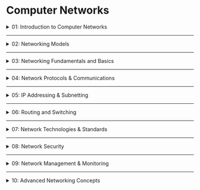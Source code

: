 # Computer Networks

<details>
  <summary>01: Introduction to Computer Networks</summary>

### Types of Networks

Networks are primarily categorized based on their geographical scope.


| Network Type | Scope | Example | Key Characteristics |
| :-- | :-- | :-- | :-- |
| **LAN** (Local Area Network) | Small area (single room, office building, campus) | An office network or your home Wi-Fi network. | High speed, low latency, privately owned. |
| **MAN** (Metropolitan Area Network) | City-wide | A cable TV network spanning a city. | Spans a larger area than a LAN but smaller than a WAN. |
| **WAN** (Wide Area Network) | Large geographical area (country, continent) | The Internet itself is the largest WAN. | Lower speed, higher latency, often relies on public infrastructure. |

### Interconnected Networks (IMP)

Understanding the distinction between these network types is a common interview topic.

* **Internet:** A global system of interconnected computer networks that uses the TCP/IP protocol suite to communicate between networks and devices. It is a public, global WAN.
* **Intranet:** A private network contained within an enterprise. It consists of many interlinked local area networks and also uses TCP/IP. It is used for internal company communication, sharing information, and hosting internal applications.
* **Extranet:** An intranet that can be partially accessed by authorized outside users (e.g., suppliers, customers, partners). It enables business-to-business (B2B) communication.


### Network Topologies

Topology defines the arrangement of network devices and the paths used for data transmission. It is divided into physical and logical topology.

* **Physical Topology:** The physical layout of devices, cables, and other components.
  * *Analogy:* Think of it as the road map of a city, showing how houses (nodes) and streets (cables) are physically laid out.
* **Logical Topology:** The path that data signals take through the network.
  * *Analogy:* This is like the specific bus route a mail truck follows to deliver mail, which may not use every single street.


### Physical Topologies (IMP)

* **Bus Topology:** All devices are connected to a single central cable, called the bus or backbone.
  * **Pros:** Simple, inexpensive.
  * **Cons:** A single cable failure can take down the entire network. Performance degrades as more devices are added.
* **Star Topology:** All devices are connected to a central hub or switch. **(IMP)**
  * **Pros:** Easy to install and manage. A single node failure does not affect the rest of the network.
  * **Cons:** If the central device fails, the entire network fails.
  * **Best Practice:** This is the most common topology used in modern LANs (e.g., Ethernet switches).
* **Ring Topology:** Each device is connected to exactly two other devices, forming a circular pathway for signals.
  * **Pros:** Performs better than a bus topology under heavy load.
  * **Cons:** A failure in one node or cable can break the loop and take down the entire network.
* **Mesh Topology:** Every device is connected to every other device.
  * **Pros:** Highly fault-tolerant and robust. If one link fails, data can be redirected.
  * **Cons:** Very expensive and complex to install and manage due to the amount of cabling required.
* **Tree Topology:** A hybrid topology that combines characteristics of bus and star topologies. It consists of groups of star-configured workstations connected to a linear bus backbone cable.
* **Hybrid Topology:** A combination of two or more different topologies.
  * **Common Pitfall:** Students often confuse Tree and Hybrid. A Tree is a specific type of Hybrid topology, but not all Hybrids are Trees. A common hybrid is a Star-Bus network.


</details>


---

<details>
  <summary>02: Networking Models</summary>

### Networking Models

Networking models provide a standardized framework to understand how different networking protocols and devices interact. They break down the complex process of network communication into smaller, manageable layers.

### OSI Model (Open Systems Interconnection) (IMP)

The OSI model is a **conceptual framework** used to understand and standardize the functions of a telecommunication or computing system without regard to its underlying internal structure and technology. It consists of 7 layers.

* **Analogy:** Think of the OSI model as building a letter and sending it via a postal service. Each layer adds a piece of information (like an address, stamp, or envelope) needed for successful delivery.

| Layer | Name | PDU | Primary Function(s) | Real-World Example |
| :-- | :-- | :-- | :-- | :-- |
| **7** | **Application** | Data | Provides network services directly to user applications. | HTTP, FTP, SMTP, DNS. Your web browser. |
| **6** | **Presentation** | Data | Translates, encrypts, and compresses data. | JPEG, GIF, SSL/TLS encryption. |
| **5** | **Session** | Data | Establishes, manages, and terminates sessions between applications. | APIs, NetBIOS. Login/logout procedures. |
| **4** | **Transport** | Segment (TCP) / Datagram (UDP) | Provides reliable or unreliable delivery; performs error correction before re-transmit. **(IMP)** | TCP, UDP. |
| **3** | **Network** | Packet | Moves packets from source to destination; provides logical addressing and routing. **(IMP)** | IP (IPv4/IPv6), ICMP. Routers operate here. |
| **2** | **Data Link** | Frame | Organizes bits into frames; provides hop-to-hop delivery and physical addressing. | Ethernet, MAC Addresses. Switches operate here. |
| **1** | **Physical** | Bit | Transmits raw bit stream over the physical medium. | Cables (Ethernet, Fiber), Hubs, Voltage levels. |

*Mnemonic to remember the layers (from top to bottom):* **A**ll **P**eople **S**eem **T**o **N**eed **D**ata **P**rocessing.

### TCP/IP Model

The TCP/IP model is a more practical and widely implemented model, forming the basis of the modern internet. It is less rigid and consists of 4 layers.


| Layer | Name | OSI Equivalent | Key Protocols |
| :-- | :-- | :-- | :-- |
| **4** | **Application** | Application, Presentation, Session | HTTP, FTP, SMTP, DNS, SNMP |
| **3** | **Transport** | Transport | TCP, UDP |
| **2** | **Internet** | Network | IP, ICMP, ARP |
| **1** | **Network Access / Link** | Data Link, Physical | Ethernet, Wi-Fi, MAC Address |

### OSI vs. TCP/IP Model Comparison (IMP)

This is a very common interview question.


| Feature | OSI Model | TCP/IP Model |
| :-- | :-- | :-- |
| **Layers** | 7 layers | 4 layers |
| **Development** | Developed by ISO as a theoretical model. | Developed by the Department of Defense (DoD) as a practical, implementation-focused model. |
| **Approach** | Vertical approach; layers are well-defined and have distinct functions. | Horizontal approach; less rigid boundaries. |
| **Usage** | Used as a **reference model** for teaching and understanding network functions. | Used for the **actual implementation** of the standard internet protocols. |
| **Protocol Dependency** | The model was defined before the protocols. | The protocols were defined first, and the model was created to describe them. |

* **Common Pitfall:** Confusing the two models. Remember, OSI is the *idealized, 7-layer theoretical guide*, while TCP/IP is the *practical, 4-layer model that runs the internet*. The TCP/IP model is more relevant in practice, but the OSI model is crucial for understanding concepts.


</details>

---

<details>
  <summary>03: Networking Fundamentals and Basics</summary>

### Network Cabling and Connectors

Cables are the physical medium through which data is transmitted.

* **Twisted-Pair Cable:**
  * **UTP (Unshielded Twisted Pair):** Most common type of cable used in LANs (e.g., Cat5e, Cat6). It's inexpensive and flexible. The twists help reduce electromagnetic interference (EMI).
  * **STP (Shielded Twisted Pair):** Contains an extra layer of metallic shielding to further protect against EMI. Used in environments with high interference.
  * **Connectors:** Use **RJ45** connectors.
* **Fiber Optic Cable:** Transmits data as pulses of light.
  * **Pros:** Immune to EMI, supports very high bandwidth and long distances.
  * **Cons:** More expensive and fragile than twisted-pair.
  * **Connectors:** Common types include SC, ST, and LC.
* **Straight-Through vs. Crossover Cable (IMP):**
  * **Straight-Through:** Used to connect *dissimilar* devices (e.g., PC to Switch, Router to Switch). The pinout is the same on both ends.
  * **Crossover:** Used to connect *similar* devices (e.g., PC to PC, Switch to Switch). The send and receive pins are swapped.
  * **Best Practice:** Modern devices often support **Auto-MDI/MDI-X**, which automatically detects the cable type and adjusts, making crossover cables largely obsolete for modern hardware.


### Network Devices (IMP)

This is a critical topic for interviews. Understanding the OSI layer at which each device operates is key.


| Device | OSI Layer | Function | Addressing Used | Key Feature |
| :-- | :-- | :-- | :-- | :-- |
| **Hub** | Layer 1 (Physical) | Connects multiple devices in a LAN. | N/A | Broadcasts incoming traffic to all ports. Creates a single collision domain. (Obsolete) |
| **Switch** | Layer 2 (Data Link) | Connects devices in a LAN and forwards traffic intelligently. | **MAC Address** | Learns MAC addresses of connected devices and forwards frames only to the destination port. Each port is a separate collision domain. |
| **Router** | Layer 3 (Network) | Connects different networks and forwards packets between them. | **IP Address** | Makes routing decisions to find the best path to a destination network. Each interface is a separate broadcast domain. |
| **Bridge** | Layer 2 (Data Link) | Connects two separate LAN segments into one. | **MAC Address** | Similar to a switch but with fewer ports. Largely replaced by switches. |
| **Gateway** | All Layers | Connects networks with different protocols/architectures. | N/A | Acts as a translator. E.g., an email gateway connecting an internal mail system to the internet. |

### Ethernet Frame Structure (IMP)

An Ethernet frame is the PDU (Protocol Data Unit) at the Data Link Layer. This is what data looks like when it travels over an Ethernet cable.

**Ethernet II Frame Structure:**
`[ Preamble (7B) | SFD (1B) | Dest MAC (6B) | Src MAC (6B) | EtherType (2B) | Payload (46-1500B) | FCS (4B) ]`

* **Preamble \& SFD (Start Frame Delimiter):** Used for synchronization between devices.
* **Destination \& Source MAC:** The physical addresses of the receiving and sending devices.
* **EtherType:** Identifies the protocol of the payload (e.g., `0x0800` for IPv4, `0x86DD` for IPv6).
* **Payload:** The actual data from the upper layers (e.g., an IP packet). The **MTU (Maximum Transmission Unit)** for standard Ethernet is 1500 bytes.
* **FCS (Frame Check Sequence):** Used for error detection (using CRC - Cyclic Redundancy Check).


### ARP (Address Resolution Protocol) (IMP)

ARP is the glue between Layer 2 and Layer 3. It resolves an IP address to a physical MAC address on a local network.

* **Analogy:** You know your friend's name (IP address), but you don't know their house number (MAC address) on a specific street (LAN). You shout on the street (ARP broadcast), "Who is John Doe?" and he replies with his house number (ARP reply).

**How it works:**

1. **ARP Request:** A host sends a **broadcast** message to every device on the LAN, asking, "Who has this IP address (`192.168.1.10`)?"
2. **ARP Reply:** The device that owns that IP address responds with a **unicast** message directly to the original host, saying, "I have that IP. My MAC address is `AA:BB:CC:11:22:33`."
3. **ARP Cache:** The original host stores this IP-to-MAC mapping in its ARP cache for future use.

**Example Command:**
You can view your computer's ARP cache with this command:

```bash
# Windows or Linux/macOS
arp -a
```

The output will show a list of IP addresses and their corresponding MAC addresses.

* **Common Pitfall:** Forgetting that the ARP Request is a broadcast, while the ARP Reply is a unicast.


### NAC (Network Access Control)

NAC is a security solution that enforces policies to control which devices can access a network.

* **Purpose:** To prevent unauthorized or non-compliant devices from connecting.
* **How it works:** Before granting network access, NAC checks the device's "posture" or "health." This can include:
  * User authentication (username/password).
  * Checking for up-to-date antivirus software.
  * Ensuring the operating system is patched.
* **Real-World Example:** Many corporate and university Wi-Fi networks use NAC. When you first connect, you are redirected to a login portal (**Captive Portal**) before you can access the internet. This is a form of NAC using the **IEEE 802.1X** standard.


</details>

---

<details>
  <summary>04: Network Protocols & Communications</summary>

### Network Protocols

A **network protocol** is a set of established rules that dictates how data is formatted, transmitted, and received between network devices. Without protocols, devices could not understand each other.

* **Analogy:** Protocols are like a shared language and set of conversational rules (e.g., grammar, when to speak, how to greet someone) that two people use to have a coherent conversation.


### Application Layer Protocols (IMP)

These protocols provide services directly to user applications. Knowing their function and default ports is crucial for interviews.


| Protocol | Full Name | Port(s) | Function \& Key Concepts |
| :-- | :-- | :-- | :-- |
| **HTTP/HTTPS** | Hypertext Transfer Protocol (Secure) | 80 (HTTP), 443 (HTTPS) | The foundation of the World Wide Web. Used for loading web pages. HTTPS adds a layer of security using **TLS/SSL** for encryption and authentication. |
| **FTP** | File Transfer Protocol | 20 (Data), 21 (Control) | Used for transferring files between a client and a server. **(IMP)** A common question is about its two modes: **Active Mode** (server initiates data connection to client) and **Passive Mode** (client initiates data connection to server). Passive mode is more firewall-friendly. |
| **SMTP** | Simple Mail Transfer Protocol | 25 | The standard protocol for sending emails from a client to a mail server (email submission) and between mail servers. |
| **SNMP** | Simple Network Management Protocol | 161 (Agent), 162 (Manager) | Used for managing and monitoring network devices like routers, switches, and servers. An SNMP Manager can query an SNMP Agent on a device for information (e.g., CPU load, traffic stats). |

### Connection-Oriented vs. Connectionless Protocols (IMP)

This is a fundamental concept, centered on the two main Transport Layer protocols: TCP and UDP.

* **Connection-Oriented (TCP - Transmission Control Protocol):**
  * Establishes a dedicated connection before data is sent.
  * **Analogy:** A phone call. You must establish a connection (dial and wait for the person to pick up) before you can start talking. The conversation is reliable and in order.
  * **Features:** Reliable, ordered delivery, error checking, and flow control.
  * **Three-Way Handshake (IMP):** TCP uses this process to establish a connection.

1. **SYN:** The client sends a SYN (synchronize) packet to the server.
2. **SYN-ACK:** The server replies with a SYN-ACK (synchronize-acknowledge) packet.
3. **ACK:** The client sends an ACK (acknowledge) packet back to the server, and the connection is established.
  * **Use Cases:** Web browsing (HTTP), email (SMTP), file transfers (FTP).
* **Connectionless (UDP - User Datagram Protocol):**
  * Sends data without establishing a prior connection.
  * **Analogy:** Sending a postcard. You just write it and drop it in the mailbox. There's no guarantee it will arrive, in what order, or that it won't be damaged.
  * **Features:** Fast, lightweight, low overhead. No reliability or ordering guarantees.
  * **Use Cases:** Video/audio streaming (VoIP), online gaming, DNS queries.


### Comparison: TCP vs. UDP (IMP)

| Feature | TCP (Transmission Control Protocol) | UDP (User Datagram Protocol) |
| :-- | :-- | :-- |
| **Connection** | Connection-oriented | Connectionless |
| **Reliability** | **Reliable.** Guarantees delivery of data. | **Unreliable.** No guarantee of delivery. |
| **Ordering** | Data is delivered in the correct sequence. | Data may arrive out of order. |
| **Speed** | Slower due to overhead (handshake, acknowledgements). | Faster due to minimal overhead. |
| **Header Size** | 20 bytes (plus options) | 8 bytes |
| **Use Case** | When reliability is critical (web, email, file transfer). | When speed is critical and some data loss is acceptable (streaming, DNS, gaming). |

* **Common Pitfall:** Saying UDP is "bad" because it's unreliable. UDP is not bad; it's designed for different use cases where the trade-off of speed for reliability is acceptable and often desired. For example, in a video call, receiving a slightly late video frame is useless, so it's better to just drop it and show the next one (UDP's behavior) rather than halting the stream to re-transmit it (TCP's behavior).


</details>

---

<details>
  <summary>05: IP Addressing & Subnetting</summary>

### IP Addressing (IPv4 and IPv6)

An **IP (Internet Protocol) address** is a unique numerical label assigned to each device connected to a computer network that uses the Internet Protocol for communication. It serves two main functions: host identification and location addressing.

* **Public vs. Private IP Addresses (IMP):**
  * **Public IP:** Routable on the internet, assigned by an ISP. Must be globally unique.
  * **Private IP:** Used within a local network (LAN). Not routable on the internet. These ranges are reusable in any private network.
  * **Private IPv4 Ranges:**
    * `10.0.0.0` to `10.255.255.255` (Class A)
    * `172.16.0.0` to `172.31.255.255` (Class B)
    * `192.168.0.0` to `192.168.255.255` (Class C)


### IPv4 vs. IPv6 Comparison (IMP)

IPv6 was developed to address the exhaustion of IPv4 addresses.


| Feature | IPv4 | IPv6 |
| :-- | :-- | :-- |
| **Address Size** | **32-bit** (approx. 4.3 billion addresses) | **128-bit** (approx. 340 undecillion addresses) |
| **Notation** | Dotted Decimal (e.g., `192.168.1.1`) | Hexadecimal with colons (e.g., `2001:0db8:85a3:0000:0000:8a2e:0370:7334`) |
| **Address Configuration** | Manual or via **DHCP**. | Can use **SLAAC** (Stateless Address Autoconfiguration), DHCPv6, or static. |
| **Security** | Optional (IPsec must be implemented separately). | **IPsec is built-in** and mandatory, providing better end-to-end security. |
| **Broadcasts** | Uses broadcast messages. | No broadcasts; uses **multicast** and **anycast** instead, which is more efficient. |

* **IPv6 Rule:** You can shorten IPv6 addresses by removing leading zeros in a block and replacing one consecutive series of zero blocks with `::`.
  * Example: `2001:0db8:0000:0000:AB00:0000:0000:0001` becomes `2001:db8::AB00:0:0:1` or `2001:db8:0:0:AB00::1`.
  * **Common Pitfall:** You can only use the double colon (`::`) once in an address.


### Subnetting, Supernetting, and Addressing

* **Classful Addressing (Legacy):** The original system where the IP address space was divided into classes (A, B, C, D, E). The class determined the default network/host portion. This system was inflexible and wasted many IP addresses.
* **Classless Addressing (CIDR - Classless Inter-Domain Routing):** The modern standard. It uses a **subnet mask** or a prefix (e.g., `/24`) to define the boundary between the network and host portions of an address. This allows for flexible and efficient allocation of IP addresses.
* **Subnetting (IMP):**
  * **What:** The process of dividing a single large network into multiple smaller, logical networks called **subnets**. This is done by "borrowing" bits from the host portion of the IP address to create subnet bits.
  * **Why:**
    * **Reduces Broadcast Traffic:** Broadcasts are contained within a subnet, improving network performance.
    * **Enhances Security:** You can apply different security policies to different subnets.
    * **Simplifies Management:** Smaller networks are easier to troubleshoot and manage.
  * **Analogy:** A city's postal system (a large network) uses ZIP codes (subnets) to divide the city. Mail delivery within a ZIP code is fast and efficient. Without ZIP codes, every mail carrier would have to know every single street in the entire city.

```
*   **Example:** You are given the network `192.168.1.0/24`. The `/24` means 24 bits for the network part and 8 for the host part. If you change the mask to `/26`, you've "borrowed" 2 bits for subnets. This creates 2<sup>2</sup> = 4 subnets, each with 2<sup>6</sup> - 2 = 62 usable host addresses.
```

* **Supernetting (Route Aggregation):**
  * **What:** The opposite of subnetting. It combines multiple smaller, contiguous network prefixes into a single, larger prefix.
  * **Why:** To reduce the size and complexity of routing tables on internet backbone routers.
  * **Example:** A router can advertise a single route for `200.20.0.0/22` instead of four separate routes for `200.20.0.0/24`, `200.20.1.0/24`, `200.20.2.0/24`, and `200.20.3.0/24`.


### Key Network Services (NAT, DHCP, DNS) (IMP)

| Protocol | Full Name | Purpose \& Function |
| :-- | :-- | :-- |
| **NAT** | **Network Address Translation** | Translates private IP addresses to a public IP address. Its primary function is to **conserve the limited supply of IPv4 addresses**. The most common form is **PAT (Port Address Translation)**, which uses port numbers to track unique internal connections, allowing many devices to share one public IP. |
| **DHCP** | **Dynamic Host Configuration Protocol** | **Automatically assigns IP addresses**, subnet masks, default gateways, and DNS server information to hosts on a network. This simplifies network administration. It uses a four-step process called **DORA** (Discover, Offer, Request, Acknowledgment). |
| **DNS** | **Domain Name System** | **Translates human-friendly domain names** (e.g., `www.perplexity.ai`) into machine-readable IP addresses. It functions as the "phonebook of the internet." When you type a URL, your computer performs a DNS query to find the correct IP address to connect to. |



</details>

---

<details>
  <summary>06: Routing and Switching</summary>

### Routing and Switching Fundamentals

* **Switching (Layer 2):** The process of using **MAC addresses** to forward data frames within a single local network (LAN). A switch creates a network; it connects devices together.
* **Routing (Layer 3):** The process of using **IP addresses** to move data packets between different networks. A router connects networks together.
* **Analogy:** Switching is like delivering mail within a single large office building (one network). The mail clerk knows everyone's desk location (MAC address). Routing is like the city's postal service deciding how to get a letter from one office building to another across town (between networks), using street addresses (IP addresses).


### Routing (IMP)

Routing is the process of selecting a path for traffic in a network or across multiple networks.

* **Static Routing:** Routes are manually configured by a network administrator.
  * **Pros:** Secure (no route advertisements), predictable, low CPU overhead.
  * **Cons:** Not scalable. If a link fails, the administrator must manually update the routes.
  * **Use Case:** Small, simple networks or for a specific, fixed route (like a default route).
* **Dynamic Routing:** Routers automatically learn about other networks from their neighbors using routing protocols.
  * **Pros:** Scalable, automatically adapts to network changes (topology changes).
  * **Cons:** Less secure (can be spoofed), requires more CPU/memory, can be complex.
  * **Use Case:** Most medium to large networks.


### Routing Algorithms (IMP)

Dynamic routing protocols use one of two main algorithms to determine the best path.


| Feature | Distance Vector | Link State |
| :-- | :-- | :-- |
| **Knowledge** | Knows only its directly connected neighbors ("Routing by rumor"). | Knows the entire network topology ("Everyone has a map"). |
| **Updates** | Sends its entire routing table periodically to neighbors. | Sends small updates (LSA - Link State Advertisements) only when a change occurs. |
| **Convergence** | Slower. A change must propagate hop-by-hop. | Faster. Updates are flooded to all routers at once. |
| **Resources** | Less CPU/memory intensive. | More CPU/memory intensive (due to SPF algorithm and topology database). |
| **Scalability** | Less scalable. Prone to **routing loops**. | Highly scalable. |
| **Protocols** | **RIP, IGRP** | **OSPF, IS-IS** |

* **Common Pitfall:** Routing loops in Distance Vector protocols. Mechanisms like **Split Horizon** (don't advertise a route back to the interface you learned it from) and **Poison Reverse** are used to prevent them.


### Routing Protocols (IMP)

| Protocol | Type | Metric | Standard | Key Characteristics |
| :-- | :-- | :-- | :-- | :-- |
| **RIP** | Distance Vector | Hop Count | Open | Simple but outdated. Max 15 hops. RIPv2 supports classless addressing (CIDR). |
| **EIGRP** | Advanced Distance Vector (Hybrid) | Bandwidth, Delay, Load, Reliability | Cisco Proprietary | Fast convergence using DUAL algorithm. More efficient than traditional Distance Vector. |
| **OSPF** | Link State | Cost (based on bandwidth) | Open | Very popular IGP. Scalable, stable, and widely used in enterprise networks. Uses Dijkstra's algorithm. |
| **BGP** | Path Vector | Policy-based attributes (AS-Path, etc.) | Open | The protocol of the **Internet**. It is an **Exterior Gateway Protocol (EGP)** used to exchange routing information **between** Autonomous Systems (AS). Unlike IGPs, it doesn't care about speed, but about policy. |

* **IGP vs. EGP (IMP):**
  * **IGP (Interior Gateway Protocol):** Used for routing *within* an Autonomous System (e.g., OSPF, EIGRP). The goal is to find the fastest path.
  * **EGP (Exterior Gateway Protocol):** Used for routing *between* Autonomous Systems (e.g., BGP). The goal is to enforce policy.

**Real-World Example: A Simple Routing Table**

```
# Command: route -n (Linux) or netstat -r (Windows/macOS)

Kernel IP routing table
Destination     Gateway         Genmask         Flags   Metric  Ref    Use Iface
0.0.0.0         192.168.1.1     0.0.0.0         UG      100     0        0 wlan0
10.8.0.0        0.0.0.0         255.255.255.0   U       0       0        0 tun0
192.168.1.0     0.0.0.0         255.255.255.0   U       100     0        0 wlan0
```

* The first line is the **default route**: any traffic not destined for the other networks (`0.0.0.0`) is sent to the gateway `192.168.1.1` (your home router).
* The third line is the **local network**: traffic for `192.168.1.x` is sent directly out on the `wlan0` interface.


### Switching Techniques

This refers to how a switch forwards an Ethernet frame from an input port to an output port.

* **Store-and-Forward:**
  * The switch receives the **entire frame** and stores it in a buffer.
  * It performs an error check using the **FCS (Frame Check Sequence)**.
  * If the frame is error-free, it is forwarded. If not, it is discarded.
  * **Pros:** Highest accuracy. **Cons:** Higher latency.
  * **Best Practice:** This is the most common method used in modern switches.
* **Cut-Through:**
  * The switch reads only the **destination MAC address** of the frame and immediately begins forwarding it to the appropriate port.
  * It does *not* wait for the rest of the frame to arrive.
  * **Pros:** Lowest latency. **Cons:** Forwards error-filled frames (runts) and collision fragments, as it doesn't check the FCS.


</details>

---

<details>
  <summary>07: Network Technologies & Standards</summary>

### Ethernet Standards (IEEE 802.3)

**IEEE 802.3** is the standard that defines wired LAN communication (Ethernet). It specifies the physical layer (cabling) and the MAC sublayer of the data link layer.


| Standard Name | Common Name | Speed | Typical Cable |
| :-- | :-- | :-- | :-- |
| **802.3u** | Fast Ethernet | 100 Mbps | Cat5, Cat5e |
| **802.3z** | Gigabit Ethernet | 1 Gbps | Cat5e, Cat6, Fiber |
| **802.3an** | 10GBASE-T | 10 Gbps | Cat6a, Cat7 |
| **802.3ae** | 10 Gigabit Ethernet | 10 Gbps | Fiber Optic |

### Wireless Networking (IEEE 802.11)

**IEEE 802.11** is the set of standards for implementing Wireless Local Area Networks (WLAN), commonly known as **Wi-Fi**.


| Standard | Wi-Fi Name | Frequency Band(s) | Max Theoretical Speed | Key Feature |
| :-- | :-- | :-- | :-- | :-- |
| **802.11g** | Wi-Fi 3 | 2.4 GHz | 54 Mbps | Backward compatible with 802.11b. |
| **802.11n** | Wi-Fi 4 | 2.4 / 5 GHz | ~600 Mbps | Introduced **MIMO** (Multiple Input, Multiple Output) for better throughput. |
| **802.11ac** | **Wi-Fi 5 (IMP)** | 5 GHz only | ~1.3 Gbps+ | Wider channels, more MIMO streams. Most common standard in use today. |
| **802.11ax** | **Wi-Fi 6 (IMP)** | 2.4 / 5 GHz | ~10 Gbps+ | Focuses on efficiency in crowded environments using **OFDMA**. |

* **Best Practice:** Be familiar with the new Wi-Fi naming convention (Wi-Fi 5, Wi-Fi 6), as it simplifies the standards.


### VLANs (Virtual LANs) (IMP)

A **VLAN** is a logical grouping of devices on one or more physical LANs that are configured to communicate as if they were attached to the same wire, when in fact they are located on a number of different LAN segments.

* **What it does:** A VLAN logically segments a single physical switch into multiple, separate broadcast domains.
* **Analogy:** Think of a large office building as a single physical switch. A VLAN is like creating virtual "departments" (e.g., VLAN 10 for Sales, VLAN 20 for Engineering). People in Sales can only talk to each other, and people in Engineering can only talk to each other, even if their desks (and switch ports) are side-by-side.
* **Benefits:**
  * **Security:** Isolates traffic between groups.
  * **Performance:** Reduces broadcast traffic, as broadcasts are confined to their own VLAN.
  * **Flexibility:** Group users by department or function, regardless of their physical location.
* **Inter-VLAN Routing (IMP):** For a device in one VLAN (e.g., Sales) to communicate with a device in another VLAN (e.g., Engineering), a **Layer 3 device (a router or a Layer 3 switch)** is required. This process is called **inter-VLAN routing**. A common configuration is called "Router-on-a-Stick," where a single router interface handles traffic for multiple VLANs.


### Spanning Tree Protocol (STP - IEEE 802.1D) (IMP)

STP is a Layer 2 network protocol that ensures a loop-free topology for any bridged Ethernet network.

* **Problem:** Redundant links between switches are great for fault tolerance, but they create **switching loops**. A broadcast frame can get caught in a loop, endlessly circling the network, creating a **broadcast storm** that consumes all available bandwidth and brings the network down.
* **Solution:** STP prevents these loops by logically blocking redundant paths.
* **How it works:**

1. **Elect a Root Bridge:** Switches elect a single "master" switch called the Root Bridge.
2. **Find Best Paths:** Each non-root switch determines its single best path to the Root Bridge. This port becomes the **Root Port**.
3. **Block Redundant Paths:** Any other paths that could create a loop are put into a **`Blocking` state**. These ports don't forward data but listen for changes.
4. **Failover:** If the primary path fails, STP automatically unblocks a blocked port to restore connectivity.
* **Protocol Version Notes:**
  * **STP (802.1D):** The original, very slow to converge (30-50 seconds).
  * **RSTP (Rapid Spanning Tree Protocol - 802.1w):** A significant improvement, converging in seconds. This is the de facto standard today.
  * **PVST+/RPVST+:** Cisco proprietary versions that run a separate STP instance per VLAN.


</details>

---

<details>
  <summary>08: Network Security</summary>

### Network Security Fundamentals

The core goal of network security is to protect the **CIA Triad**:

* **Confidentiality:** Ensuring that data is accessible only to authorized users. (Achieved via **Encryption**).
* **Integrity:** Ensuring that data has not been altered or tampered with in transit. (Achieved via **Hashing**).
* **Availability:** Ensuring that network services and data are available to authorized users when needed. (Protected by firewalls, IDS/IPS, and redundant designs).


### Firewall and their Types (IMP)

A **firewall** is a network security device that monitors incoming and outgoing network traffic and decides whether to allow or block specific traffic based on a defined set of security rules.

* **Analogy:** A firewall is like a security guard at the entrance of a building. It checks the ID (IP address, port number) of everyone trying to enter and decides whether to let them in based on a pre-approved list.

| Firewall Type | OSI Layer | How it Works | Pros / Cons |
| :-- | :-- | :-- | :-- |
| **Packet-Filtering** | Layer 3/4 (Network/Transport) | Examines the header of each packet (IP address, port number) in isolation. Stateless. | **Pros:** Fast, simple. **Cons:** Not very secure, doesn't understand context. Can be tricked by spoofed IP addresses. |
| **Stateful Inspection** | Layer 3/4 (Network/Transport) | Keeps track of the state of network connections (e.g., TCP streams). It knows if a packet is part of an established, legitimate conversation. | **Pros:** More secure than packet filtering, offers good performance. **Cons:** Can be vulnerable to complex Layer 7 attacks. |
| **Proxy (Application Gateway)** | Layer 7 (Application) | Acts as an intermediary between the user and the internet. It makes requests on behalf of the user. | **Pros:** High security, can inspect the actual content of the traffic (deep packet inspection). **Cons:** Can create a performance bottleneck. |
| **Next-Generation (NGFW)** | Layers 3-7 | Combines stateful inspection with application-level awareness, deep packet inspection (DPI), and integrated IDS/IPS. | **Pros:** All-in-one security solution, highly aware of modern threats. **Cons:** Complex, can be expensive. |

### Intrusion Detection and Prevention Systems (IDS/IPS) (IMP)

* **IDS (Intrusion Detection System):** A passive device that monitors network traffic for suspicious activity, logs it, and sends an alert. It **detects** but does not stop the attack.
  * **Analogy:** A security camera system that records suspicious activity and alerts a guard.
* **IPS (Intrusion Prevention System):** An active device that sits in-line with traffic. It monitors, detects, and **actively blocks** malicious traffic before it reaches the target.
  * **Analogy:** A security guard at the door who can physically stop an unauthorized person from entering.

**Detection Methods:**

* **Signature-based:** Looks for known patterns (signatures) of malicious traffic. Good against known attacks but cannot detect new "zero-day" attacks.
* **Anomaly-based:** Establishes a baseline of normal network behavior and alerts on any deviation from that baseline. Can detect new attacks but may generate false positives.


### Virtual Private Networks (VPNs) (IMP)

A **VPN** extends a private network across a public network (like the internet), enabling users to send and receive data as if their devices were directly connected to the private network. It creates a secure, encrypted **tunnel**.

* **Analogy:** A VPN is like an armored truck driving on a public highway. Anyone can see the truck (the encrypted packet), but no one can see what's inside (the actual data).
* **Common Protocols:**
  * **IPsec (Internet Protocol Security):** A suite of protocols that provides security at the Network Layer (Layer 3). It's often used for site-to-site VPNs (connecting two office networks).
  * **SSL/TLS (Secure Sockets Layer/Transport Layer Security):** Operates at the Application Layer. It's commonly used for remote access VPNs (a single user connecting to a corporate network), often right from a web browser.
* **Public Key Infrastructure (PKI):** PKI is the framework of hardware, software, and policies used to manage digital certificates and public-key encryption. VPNs and other secure systems use digital certificates (issued by a Certificate Authority) to verify the identity of the communicating parties before establishing a secure tunnel.


### Cryptography Basics (IMP)

| Type | Symmetric Encryption | Asymmetric Encryption |
| :-- | :-- | :-- |
| **Keys** | Uses a **single, shared secret key** for both encryption and decryption. | Uses a **key pair**: a public key (to encrypt) and a private key (to decrypt). |
| **Speed** | **Fast.** Less computationally intensive. | **Slow.** More computationally intensive. |
| **Key Management** | Difficult. Securely sharing the secret key is a major challenge. | Easy. The public key can be shared freely. |
| **Algorithms** | AES, DES, 3DES | RSA, ECC |
| **Use Case** | Encrypting bulk data in a session. | Securely exchanging the symmetric key at the beginning of a session; digital signatures. |

* **Best Practice - Hybrid Encryption:** In practice (like with HTTPS/TLS), both are used. Asymmetric encryption is used first to securely share a randomly generated symmetric key. Then, that fast symmetric key is used to encrypt the rest of the conversation. This provides the best of both worlds.


</details>

---

<details>
  <summary>09: Network Management & Monitoring</summary>

### Traffic Management Techniques

Traffic management involves controlling network traffic to optimize performance, improve security, and increase reliability. Key techniques include:

* **Traffic Shaping (Policing):** The process of delaying some or all datagrams to bring them into compliance with a desired traffic profile. It "smooths out" traffic bursts to prevent congestion.
  * **Analogy:** A traffic light on a highway on-ramp that controls the rate at which cars can merge, preventing jams on the highway itself.
* **Load Balancing:** Distributing network traffic across multiple servers to ensure no single server becomes a bottleneck. (Covered more in Section 10).
* **Quality of Service (QoS):** A set of techniques used to manage network resources and prioritize traffic.


### Quality of Service (QoS), Bandwidth, and Latency (IMP)

This is a critical area for understanding network performance.

* **Quality of Service (QoS):**
  * **What:** The ability to provide different priority levels to different applications, users, or data flows.
  * **Why:** Not all traffic is equal. Real-time traffic like **VoIP** or **video conferencing** is very sensitive to delay and jitter, while traffic like **email** or **file transfers** is not. QoS ensures that high-priority applications get the network resources they need.
  * **Analogy:** QoS creates an "HOV lane" on the network highway. Ambulances and buses (VoIP/video) get to use the priority lane, while regular cars (email/web browsing) stay in the standard lanes.
* **Bandwidth and Latency:**
  * **Bandwidth:** The maximum rate at which data can be transferred over a network path. Measured in bits per second (bps). It represents the **capacity** of the link.
  * **Latency:** The time it takes for a single bit of data to travel from the source to the destination. Measured in milliseconds (ms). It represents **delay**.
  * **Analogy (IMP):** Think of a highway.
    * **Bandwidth** is the number of lanes on the highway. A 10-lane highway has more bandwidth than a 2-lane road.
    * **Latency** is the speed limit of the highway. It's the time it takes for one car to get from Point A to Point B, regardless of how many lanes there are.
* **Network Congestion and Control:**
  * **Congestion:** Occurs when a network link or node is carrying so much data that its quality of service deteriorates. Symptoms include high latency, jitter, and packet loss.
  * **TCP Congestion Control:** TCP has built-in mechanisms to handle congestion, including:
    * **Slow Start:** Begins by sending a small number of segments and exponentially increases the amount of data sent until packet loss is detected.
    * **Congestion Avoidance:** Once a certain threshold is reached, TCP slows its growth rate to avoid causing congestion.


### Network Performance Metrics

These are key indicators used to measure the performance of a network.

* **Throughput:** The actual rate of successful data transfer (as opposed to bandwidth, which is the theoretical maximum).
* **Jitter:** The variation in the delay of received packets. High jitter is very disruptive for VoIP and video streaming.
* **Packet Loss:** The percentage of packets that are lost in transit and fail to reach their destination.
* **Error Rate:** The percentage of transmitted bits that are corrupted during transmission.


### Network Troubleshooting Techniques (IMP)

A systematic approach is key. A common interview question is "How would you troubleshoot a user who can't connect to the internet?"

**Methodology:** Follow the OSI model, either top-down or bottom-up.

* **Bottom-Up:** Start at Layer 1 and work your way up. Is the cable plugged in? Are the lights on the switch port on?
* **Top-Down:** Start at Layer 7 and work down. Can the user access any application? Can they resolve a DNS name?

**Common Troubleshooting Tools:**


| Command | Function | Example |
| :-- | :-- | :-- |
| `ping` | Checks Layer 3 connectivity to a host and measures latency. | `ping 8.8.8.8` |
| `traceroute` / `tracert` | Shows the hop-by-hop path packets take to a destination. | `traceroute google.com` |
| `ipconfig` / `ifconfig` | Displays the IP configuration of a host (IP, subnet mask, gateway). | `ipconfig /all` |
| `nslookup` / `dig` | Queries DNS servers to resolve domain names to IP addresses. | `nslookup perplexity.ai` |

### Network Protocol Analysis Tools (Wireshark, tcpdump) (IMP)

These tools capture and display the data traveling over a network.

* **Wireshark:**
  * **What:** The world's most popular graphical network protocol analyzer.
  * **Features:** Provides deep inspection of hundreds of protocols, with powerful filtering and color-coding to visualize traffic.
  * **Use Case:** Ideal for detailed, visual analysis of network problems on a desktop. You can easily see the TCP three-way handshake, HTTP requests, DNS queries, etc.
  * **Real-World Example:** A developer can use Wireshark to see if their application is sending correctly formatted API requests and to inspect the server's response.
* **tcpdump:**
  * **What:** A powerful command-line packet analyzer.
  * **Features:** Lightweight and available on virtually all Unix-like operating systems. Excellent for capturing traffic on remote servers or network devices where a GUI is not available.
  * **Use Case:** Running a long-term capture on a remote server, scripting captures, or quickly checking traffic without the overhead of a GUI.
  * **Short Command Example:** `tcpdump -i eth0 host 192.168.1.50 and port 443`
    * This command captures traffic on the `eth0` interface that is going to or from the IP address `192.168.1.50` on port `443` (HTTPS).


</details>

---

<details>
  <summary>10: Advanced Networking Concepts</summary>

### Client-Server vs. Peer-to-Peer (P2P) Architectures

| Feature | Client-Server Model | Peer-to-Peer (P2P) Model |
| :-- | :-- | :-- |
| **Architecture** | A centralized server provides resources and services to multiple clients. | All nodes (peers) are equal; they can act as both a client and a server. |
| **Data Storage** | Centralized on the server. | Distributed across all peers. |
| **Scalability** | Can become a bottleneck as the number of clients increases. Scaling often requires upgrading the central server (vertical scaling). | Highly scalable. As more peers join, the total capacity of the network increases. |
| **Reliability** | A single point of failure. If the server goes down, the entire service is unavailable. | Highly resilient. If one peer goes down, the network continues to function. |
| **Examples** | Web browsing (you are the client, the website's server is the server), email. | BitTorrent, Skype (in its early days), cryptocurrencies like Bitcoin. |

### Network Design Principles and Considerations

Good network design is built on a hierarchical model, typically with three layers:

* **Access Layer:** Where end-user devices (PCs, phones) connect to the network. Primary function is to provide network access.
* **Distribution Layer:** Aggregates traffic from the access layer and acts as the boundary between the access and core layers. This is where policies (like routing, filtering, QoS) are often applied.
* **Core Layer:** The high-speed backbone of the network. Its only job is to switch traffic as fast as possible. It should be highly reliable and redundant.

**Key Considerations:**

* **Redundancy \& Fault Tolerance:** Designing the network so that no single point of failure can take it down. This involves redundant links, redundant devices (e.g., two core routers), and protocols like STP and HSRP/VRRP (for first-hop redundancy).
* **Scalability:** The ability of the network to grow without major redesign.
* **Security:** Integrating security at every layer of the network (Defense in Depth).


### Load Balancing Techniques (IMP)

Load balancing is the process of distributing traffic efficiently across a group of backend servers (a "server farm" or "pool").

* **Analogy:** A load balancer is like a traffic cop at a toll plaza, directing cars to the shortest available toll booth lane to prevent any single booth from getting backed up.

**Common Algorithms:**

* **Round Robin:** Sequentially sends each new request to the next server in the pool. Simple but doesn't account for server load.
* **Least Connections:** Sends each new request to the server that currently has the fewest active connections. More intelligent than Round Robin.
* **IP Hash:** The client's IP address is used to determine which server receives the request. This ensures that a user will consistently connect to the same server (useful for maintaining session state).


### Content Delivery Networks (CDNs)

A **CDN** is a geographically distributed network of proxy servers and their data centers.

* **Goal:** To provide high availability and performance by distributing the service spatially relative to end-users.
* **How it works:** When you request content (like an image or video) from a website that uses a CDN, the request is redirected to a CDN server that is geographically closest to you. This reduces latency and offloads traffic from the origin server.
* **Example:** When a user in India streams a Netflix show, they are likely streaming it from a Netflix CDN server located in India, not from a central server in the US.


### Network Virtualization

Network virtualization is the process of combining hardware and software network resources and network functionality into a single, software-based administrative entity called a virtual network.

* **Example:** **VLANs** are a simple form of network virtualization. A more advanced example is **VXLAN (Virtual Extensible LAN)**, which allows you to stretch a Layer 2 network over a Layer 3 infrastructure, a key technology in modern data centers.


### Software-Defined Networking (SDN) (IMP)

SDN is a network architecture approach that enables the network to be intelligently and centrally controlled, or "programmed," using software applications.

* **Key Concept:** SDN decouples the **Control Plane** (which decides where traffic should go) from the **Data Plane** (which actually forwards the traffic).
* **Traditional Networking:** In a traditional router or switch, the control plane and data plane are tightly integrated on the device itself. Each device makes its own decisions.
* **SDN:** The control plane is moved to a centralized **SDN Controller**. The controller has a global view of the entire network and can push down forwarding rules to the (now much simpler) switches and routers.
* **Analogy:**
  * **Traditional:** A convoy of cars where each driver decides their own route.
  * **SDN:** A centrally-managed fleet of self-driving cars where a central computer calculates the optimal route for every car and sends them instructions.


### Network Reliability and Fault Tolerance

This involves strategies to keep the network operational despite failures.

* **Link Aggregation (EtherChannel):** Bundling multiple physical links into a single logical link to increase bandwidth and provide redundancy. If one physical link in the bundle fails, traffic is automatically redistributed over the remaining links.
* **First-Hop Redundancy Protocols (FHRP):**
  * **Problem:** If a host's default gateway router fails, it loses all connectivity outside its local network.
  * **Solution:** Protocols like **HSRP (Hot Standby Router Protocol)** and **VRRP (Virtual Router Redundancy Protocol)** allow two or more routers to share a single virtual IP address and act as a single virtual router. One router is "active," and the other is on "standby." If the active router fails, the standby router takes over seamlessly.


</details>